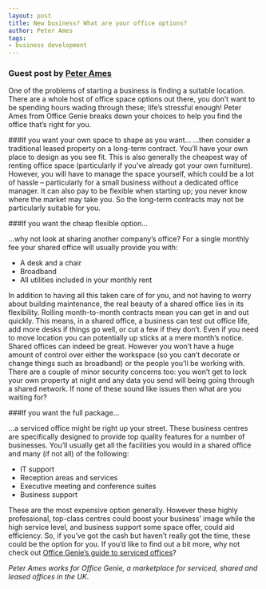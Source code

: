 ```yaml
---
layout: post
title: New business? What are your office options?
author: Peter Ames
tags:
- business development
---
```


### Guest post by [Peter Ames][1]

One of the problems of starting a business is finding a suitable location. There are a whole host of office space options out there, you don’t want to be spending hours wading through these; life’s stressful enough! Peter Ames from Office Genie breaks down your choices to help you find the office that’s right for you.

###If you want your own space to shape as you want…
…then consider a traditional leased property on a long-term contract. You’ll have your own place to design as you see fit. This is also generally the cheapest way of renting office space (particularly if you’ve already got your own furniture).
However, you will have to manage the space yourself, which could be a lot of hassle – particularly for a small business without a dedicated office manager. It can also pay to be flexible when starting up; you never know where the market may take you. So the long-term contracts may not be particularly suitable for you.

###If you want the cheap flexible option…

…why not look at sharing another company’s office? For a single monthly fee your shared office will usually provide you with:

- A desk and a chair
- Broadband
- All utilities included in your monthly rent

In addition to having all this taken care of for you, and not having to worry about building maintenance, the real beauty of a shared office lies in its flexibility. Rolling month-to-month contracts mean you can get in and out quickly. This means, in a shared office, a business can test out office life, add more desks if things go well, or cut a few if they don’t. Even if you need to move location you can potentially up sticks at a mere month’s notice.
Shared offices can indeed be great. However you won’t have a huge amount of control over either the workspace (so you can’t decorate or change things such as broadband) or the people you’ll be working with. There are a couple of minor security concerns too: you won’t get to lock your own property at night and any data you send will being going through a shared network. If none of these sound like issues then what are you waiting for?

###If you want the full package…

…a serviced office might be right up your street. These business centres are specifically designed to provide top quality features for a number of businesses. You’ll usually get all the facilities you would in a shared office and many (if not all) of the following:

- IT support
- Reception areas and services
- Executive meeting and conference suites
- Business support

These are the most expensive option generally. However these highly professional, top-class centres could boost your business’ image while the high service level, and business support some space offer, could aid efficiency. So, if you’ve got the cash but haven’t really got the time, these could be the option for you. If you’d like to find out a bit more, why not check out [Office Genie’s guide to serviced offices][2]?

*Peter Ames works for Office Genie, a marketplace for serviced, shared and leased offices in the UK.*




[1]: https://plus.google.com/u/0/111025869027369956462/posts
[2]: http://www.officegenie.co.uk/servicedoffices